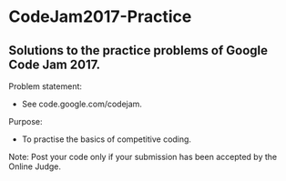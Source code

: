 # CodeJam2017-Practice
## Solutions to the practice problems of Google Code Jam 2017.
Problem statement:  
  * See code.google.com/codejam.
  
Purpose:  
  * To practise the basics of competitive coding.
  
Note: Post your code only if your submission has been accepted by the Online Judge.
